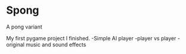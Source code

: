 # Spong
A pong variant

My first pygame project I finished.
-Simple AI player
-player vs player
-original music and sound effects
